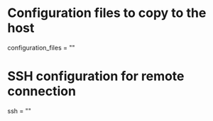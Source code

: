 <!-- BEGIN_TF_DOCS -->

# Configuration files to copy to the host
configuration_files = ""

# SSH configuration for remote connection
ssh = ""
<!-- END_TF_DOCS -->